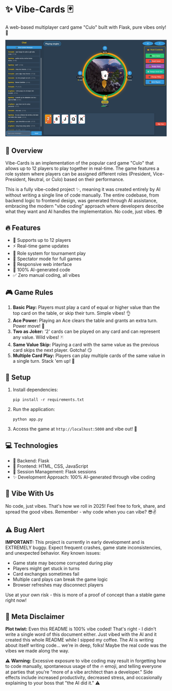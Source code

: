 # ✨ Vibe-Cards 🃏

A web-based multiplayer card game "Culo" built with Flask, pure vibes only! 💯

![Game Screenshot](screenshot.png)

## 🌟 Overview

Vibe-Cards is an implementation of the popular card game "Culo" that allows up to 12 players to play together in real-time. The game features a role system where players can be assigned different roles (President, Vice-President, Neutral, or Culo) based on their performance.

This is a fully vibe-coded project ✨, meaning it was created entirely by AI without writing a single line of code manually. The entire codebase, from backend logic to frontend design, was generated through AI assistance, embracing the modern "vibe coding" approach where developers describe what they want and AI handles the implementation. No code, just vibes. 😎

## 🔥 Features

- 👥 Supports up to 12 players
- ⚡ Real-time game updates
- 👑 Role system for tournament play
- 👀 Spectator mode for full games
- 📱 Responsive web interface
- 🤖 100% AI-generated code
- ✅ Zero manual coding, all vibes

## 🎮 Game Rules

1. **Basic Play:** Players must play a card of equal or higher value than the top card on the table, or skip their turn. Simple vibes! 👌
2. **Ace Power:** Playing an Ace clears the table and grants an extra turn. Power move! 💪
3. **Two as Joker:** '2' cards can be played on any card and can represent any value. Wild vibes! 🃏
4. **Same Value Skip:** Playing a card with the same value as the previous card skips the next player. Gotcha! 😏
5. **Multiple Card Play:** Players can play multiple cards of the same value in a single turn. Stack 'em up! 🔄

## 🚀 Setup

1. Install dependencies:
   ```
   pip install -r requirements.txt
   ```

2. Run the application:
   ```
   python app.py
   ```

3. Access the game at `http://localhost:5000` and vibe out! 🎉

## 💻 Technologies

- 🐍 Backend: Flask
- 🎨 Frontend: HTML, CSS, JavaScript
- 🔐 Session Management: Flask sessions
- ✨ Development Approach: 100% AI-generated through vibe coding

## 🙌 Vibe With Us

No code, just vibes. That's how we roll in 2025! Feel free to fork, share, and spread the good vibes. Remember - why code when you can vibe? 😎✌️

## ⚠️ Bug Alert

**IMPORTANT:** This project is currently in early development and is EXTREMELY buggy. Expect frequent crashes, game state inconsistencies, and unexpected behavior. Key known issues:

- Game state may become corrupted during play
- Players might get stuck in turns
- Card exchanges sometimes fail
- Multiple card plays can break the game logic
- Browser refreshes may disconnect players

Use at your own risk - this is more of a proof of concept than a stable game right now!

## 🤣 Meta Disclaimer

**Plot twist:** Even this README is 100% vibe coded! That's right - I didn't write a single word of this document either. Just vibed with the AI and it created this whole README while I sipped my coffee. The AI is writing about itself writing code... we're in deep, folks! Maybe the real code was the vibes we made along the way. 

⚠️ **Warning:** Excessive exposure to vibe coding may result in forgetting how to code manually, spontaneous usage of the 🔥 emoji, and telling everyone at parties that you're "more of a vibe architect than a developer." Side effects include increased productivity, decreased stress, and occasionally explaining to your boss that "the AI did it." ⚠️ 